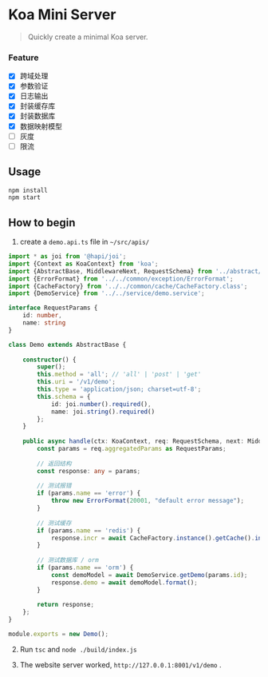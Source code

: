 Koa Mini Server
=========================

> Quickly create a minimal Koa server.

### Feature

- [x] 跨域处理
- [x] 参数验证
- [x] 日志输出
- [x] 封装缓存库
- [x] 封装数据库
- [x] 数据映射模型
- [ ] 灰度
- [ ] 限流

## Usage

```bash
npm install
npm start
```

## How to begin

1. create a `demo.api.ts` file in `~/src/apis/`

``` typescript
import * as joi from '@hapi/joi';
import {Context as KoaContext} from 'koa';
import {AbstractBase, MiddlewareNext, RequestSchema} from '../abstract/AbstractBase';
import {ErrorFormat} from '../../common/exception/ErrorFormat';
import {CacheFactory} from '../../common/cache/CacheFactory.class';
import {DemoService} from '../../service/demo.service';

interface RequestParams {
    id: number,
    name: string
}

class Demo extends AbstractBase {
    
    constructor() {
        super();
        this.method = 'all'; // 'all' | 'post' | 'get'
        this.uri = '/v1/demo';
        this.type = 'application/json; charset=utf-8';
        this.schema = {
            id: joi.number().required(),
            name: joi.string().required()
        };
    }
    
    public async handle(ctx: KoaContext, req: RequestSchema, next: MiddlewareNext): Promise<any> {
        const params = req.aggregatedParams as RequestParams;
        
        // 返回结构
        const response: any = params;
        
        // 测试报错
        if (params.name == 'error') {
            throw new ErrorFormat(20001, "default error message");
        }
        
        // 测试缓存
        if (params.name == 'redis') {
            response.incr = await CacheFactory.instance().getCache().incr('INCR');
        }
        
        // 测试数据库 / orm
        if (params.name == 'orm') {
            const demoModel = await DemoService.getDemo(params.id);
            response.demo = await demoModel.format();
        }
        
        return response;
    };
}

module.exports = new Demo();
```

2. Run `tsc` and `node ./build/index.js`

3. The website server worked,  `http://127.0.0.1:8001/v1/demo` .

